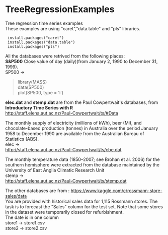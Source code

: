 # TreeRegressionExamples
Tree regression time series examples <br/>
These examples are using "caret","data.table" and "pls" libraries.

` install.packages("caret")`<br/>
` install.packages("data.table")`<br/>
` install.packages("pls")`<br/>

All the databases were retrived from the following places:
<br/>
**S&P500** Close value of day (daily)(from January 2, 1990 to December 31, 1999).<br/>
SP500 -> <br/>
> library(MASS)<br/>
> data(SP500)<br/>
> plot(SP500, type = 'l')<br/>

**elec.dat** and **stemp.dat** are from the Paul Cowpertwait's databases, from **Introductory Time Series with R** <br/>
http://staff.elena.aut.ac.nz/Paul-Cowpertwait/ts/#Data

The monthly supply of electricity (millions of kWh), beer (Ml),
and chocolate-based production (tonnes) in Australia over the period January
1958 to December 1990 are available from the Australian Bureau of Statistics
(ABS).
 <br/>
elec -> <br/>
http://staff.elena.aut.ac.nz/Paul-Cowpertwait/ts/cbe.dat

The monthly temperature data (1850–2007; see Brohan et al. 2006) for the southern
hemisphere were extracted from the database maintained by the University
of East Anglia Climatic Research Unit
<br/>
stemp -> <br/>
http://staff.elena.aut.ac.nz/Paul-Cowpertwait/ts/stemp.dat

The other databases are from :
https://www.kaggle.com/c/rossmann-store-sales/data<br/>
You are provided with historical sales data for 1,115 Rossmann stores. The task is to forecast the "Sales" column for the test set. Note that some stores in the dataset were temporarily closed for refurbishment.<br/>
The date is in one column<br/>
store1 -> store1.csv <br/>
store2 -> store2.csv<br/>



